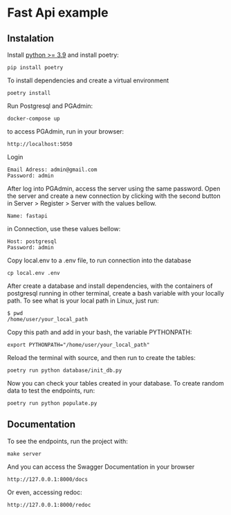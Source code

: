 # Fast Api example

## Instalation
Install [python >= 3.9](https://www.python.org/downloads/) and install poetry:

```
pip install poetry
```

To install dependencies and create a virtual environment

```
poetry install
```

Run Postgresql and PGAdmin:

```
docker-compose up
```

to access PGAdmin, run in your browser:

```
http://localhost:5050
```

Login

```
Email Adress: admin@gmail.com
Password: admin
```

After log into PGAdmin, access the server using the same password. Open the server and create a new connection by clicking with the second button in Server > Register > Server with the values bellow.

```
Name: fastapi
```

in Connection, use these values bellow:

```
Host: postgresql
Password: admin
```

Copy local.env to a .env file, to run connection into the database
```
cp local.env .env
```

After create a database and install dependencies, with the containers of postgresql running in other terminal,
create a bash variable with your locally path. To see what is your local path in Linux, just run:

```
$ pwd
/home/user/your_local_path
```

Copy this path and add in your bash, the variable PYTHONPATH:

```
export PYTHONPATH="/home/user/your_local_path"
```

Reload the terminal with source, and then run to create the tables:

```
poetry run python database/init_db.py
```

Now you can check your tables created in your database.
To create random data to test the endpoints, run:

```
poetry run python populate.py
```

## Documentation

To see the endpoints, run the project with:

```
make server
```

And you can access the Swagger Documentation in your browser

```
http://127.0.0.1:8000/docs
```

Or even, accessing redoc:

```
http://127.0.0.1:8000/redoc
```
